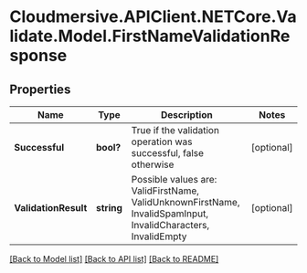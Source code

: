 # Cloudmersive.APIClient.NETCore.Validate.Model.FirstNameValidationResponse
## Properties

Name | Type | Description | Notes
------------ | ------------- | ------------- | -------------
**Successful** | **bool?** | True if the validation operation was successful, false otherwise | [optional] 
**ValidationResult** | **string** | Possible values are: ValidFirstName, ValidUnknownFirstName, InvalidSpamInput, InvalidCharacters, InvalidEmpty | [optional] 

[[Back to Model list]](../README.md#documentation-for-models) [[Back to API list]](../README.md#documentation-for-api-endpoints) [[Back to README]](../README.md)

